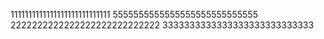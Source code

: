 1111111111111111111111111111
5555555555555555555555555555
2222222222222222222222222222
3333333333333333333333333333

